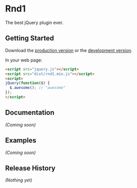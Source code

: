 # Rnd1

The best jQuery plugin ever.

## Getting Started
Download the [production version][min] or the [development version][max].

[min]: https://raw.github.com/windows/rnd1/master/dist/rnd1.min.js
[max]: https://raw.github.com/windows/rnd1/master/dist/rnd1.js

In your web page:

```html
<script src="jquery.js"></script>
<script src="dist/rnd1.min.js"></script>
<script>
jQuery(function($) {
  $.awesome(); // "awesome"
});
</script>
```

## Documentation
_(Coming soon)_

## Examples
_(Coming soon)_

## Release History
_(Nothing yet)_
